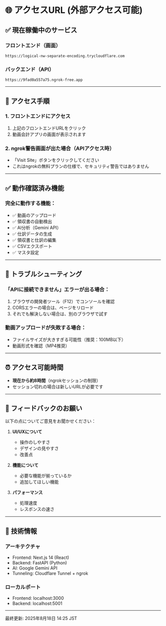 # 🌐 アクセスURL (外部アクセス可能)

## ✅ 現在稼働中のサービス

### フロントエンド（画面）
```
https://logical-nw-separate-encoding.trycloudflare.com
```

### バックエンド（API）
```
https://9fad0a557a75.ngrok-free.app
```

---

## 📱 アクセス手順

### 1. フロントエンドにアクセス
1. 上記のフロントエンドURLをクリック
2. 動画会計アプリの画面が表示されます

### 2. ngrok警告画面が出た場合（APIアクセス時）
- 「Visit Site」ボタンをクリックしてください
- これはngrokの無料プランの仕様で、セキュリティ警告ではありません

---

## ✅ 動作確認済み機能

### 完全に動作する機能：
- ✅ 動画のアップロード
- ✅ 領収書の自動検出
- ✅ AI分析（Gemini API）
- ✅ 仕訳データの生成
- ✅ 領収書と仕訳の編集
- ✅ CSVエクスポート
- ✅ マスタ設定

---

## 🔧 トラブルシューティング

### 「APIに接続できません」エラーが出る場合：
1. ブラウザの開発者ツール（F12）でコンソールを確認
2. CORSエラーの場合は、ページをリロード
3. それでも解決しない場合は、別のブラウザで試す

### 動画アップロードが失敗する場合：
- ファイルサイズが大きすぎる可能性（推奨：100MB以下）
- 動画形式を確認（MP4推奨）

---

## ⏰ アクセス可能時間

- **現在から約8時間**（ngrokセッションの制限）
- セッション切れの場合は新しいURLが必要です

---

## 📝 フィードバックのお願い

以下の点についてご意見をお聞かせください：

1. **UI/UXについて**
   - 操作のしやすさ
   - デザインの見やすさ
   - 改善点

2. **機能について**
   - 必要な機能が揃っているか
   - 追加してほしい機能

3. **パフォーマンス**
   - 処理速度
   - レスポンスの速さ

---

## 🚀 技術情報

### アーキテクチャ
- Frontend: Next.js 14 (React)
- Backend: FastAPI (Python)
- AI: Google Gemini API
- Tunneling: Cloudflare Tunnel + ngrok

### ローカルポート
- Frontend: localhost:3000
- Backend: localhost:5001

---

最終更新: 2025年8月18日 14:25 JST